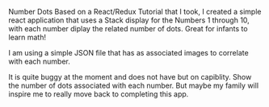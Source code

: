 Number Dots
Based on a React/Redux Tutorial that I took, I created a simple react application that uses a Stack display for the Numbers 1 through 10, with each number diplay the related number of dots.  Great for infants to learn math!

I am using a simple JSON file that has as associated images to correlate with each number.

It is quite buggy at the moment and does not have but on capiblity.  Show the number of dots associated with each number. But maybe my family will inspire me to really move back to completing this app.

